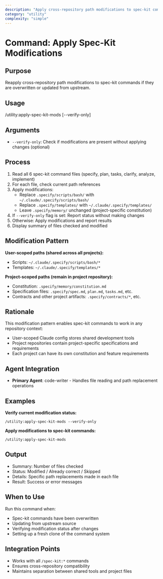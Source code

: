 ```yaml
---
description: "Apply cross-repository path modifications to spec-kit commands"
category: "utility"
complexity: "simple"
---
```


# Command: Apply Spec-Kit Modifications

## Purpose

Reapply cross-repository path modifications to spec-kit commands if they are overwritten or updated from upstream.

## Usage

/utility:apply-spec-kit-mods [--verify-only]

## Arguments

- `--verify-only`: Check if modifications are present without applying changes (optional)

## Process

1. Read all 6 spec-kit command files (specify, plan, tasks, clarify, analyze, implement)
2. For each file, check current path references
3. Apply modifications:
   - Replace `.specify/scripts/bash/` with `~/.claude/.specify/scripts/bash/`
   - Replace `.specify/templates/` with `~/.claude/.specify/templates/`
   - Leave `.specify/memory/` unchanged (project-specific constitution)
4. If `--verify-only` flag is set: Report status without making changes
5. Otherwise: Apply modifications and report results
6. Display summary of files checked and modified

## Modification Pattern

**User-scoped paths (shared across all projects):**

- Scripts: `~/.claude/.specify/scripts/bash/*`
- Templates: `~/.claude/.specify/templates/*`

**Project-scoped paths (remain in project repository):**

- Constitution: `.specify/memory/constitution.md`
- Specification files: `.specify/spec.md`, `plan.md`, `tasks.md`, etc.
- Contracts and other project artifacts: `.specify/contracts/*`, etc.

## Rationale

This modification pattern enables spec-kit commands to work in any repository context:

- User-scoped Claude config stores shared development tools
- Project repositories contain project-specific specifications and requirements
- Each project can have its own constitution and feature requirements

## Agent Integration

- **Primary Agent**: code-writer - Handles file reading and path replacement operations

## Examples

**Verify current modification status:**

```
/utility:apply-spec-kit-mods --verify-only
```

**Apply modifications to spec-kit commands:**

```
/utility:apply-spec-kit-mods
```

## Output

- Summary: Number of files checked
- Status: Modified / Already correct / Skipped
- Details: Specific path replacements made in each file
- Result: Success or error messages

## When to Use

Run this command when:

- Spec-kit commands have been overwritten
- Updating from upstream source
- Verifying modification status after changes
- Setting up a fresh clone of the command system

## Integration Points

- Works with all `/spec-kit:*` commands
- Ensures cross-repository compatibility
- Maintains separation between shared tools and project files
